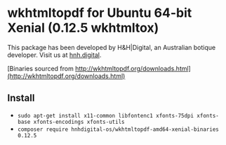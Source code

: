 # wkhtmltopdf for Ubuntu 64-bit Xenial (0.12.5 wkhtmltox)

This package has been developed by H&H|Digital, an Australian botique developer. Visit us at [hnh.digital](http://hnh.digital).

[Binaries sourced from http://wkhtmltopdf.org/downloads.html](http://wkhtmltopdf.org/downloads.html)

## Install

* `sudo apt-get install x11-common libfontenc1 xfonts-75dpi xfonts-base xfonts-encodings xfonts-utils`
* `composer require hnhdigital-os/wkhtmltopdf-amd64-xenial-binaries 0.12.5`
